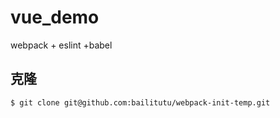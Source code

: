 # vue_demo
webpack + eslint +babel

## 克隆

	$ git clone git@github.com:bailitutu/webpack-init-temp.git
